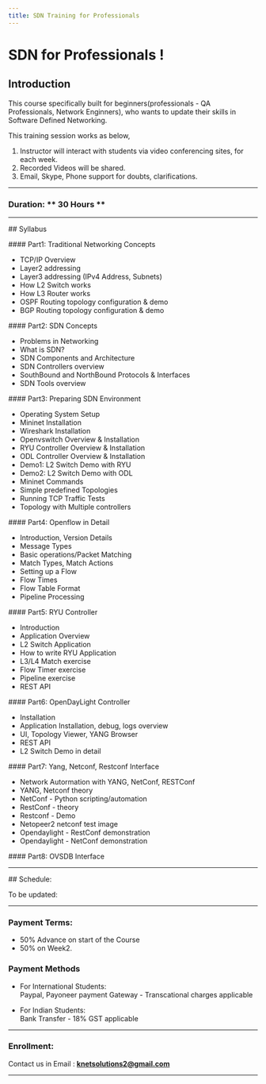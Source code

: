 ```yaml
---
title: SDN Training for Professionals
---
```


# SDN for Professionals !

## Introduction

This course specifically built for beginners(professionals - QA Professionals, Network Enginners), who wants to update their skills in Software Defined Networking.

This training session works as below,

1. Instructor will interact with students via video conferencing sites, for each week. 
2. Recorded Videos will be shared.
3. Email, Skype, Phone support for doubts, clarifications.

---

### Duration:  ** 30 Hours **

---

## Syllabus

#### Part1: Traditional Networking Concepts

* TCP/IP Overview
* Layer2 addressing
* Layer3 addressing (IPv4 Address, Subnets)
* How L2 Switch works
* How L3 Router works
* OSPF Routing topology configuration & demo
* BGP Routing topology configuration & demo

#### Part2: SDN Concepts

* Problems in Networking
* What is SDN?
* SDN Components and Architecture 
* SDN Controllers overview
* SouthBound and NorthBound Protocols & Interfaces
* SDN Tools overview

#### Part3: Preparing SDN Environment

* Operating System Setup
* Mininet Installation
* Wireshark Installation
* Openvswitch Overview & Installation
* RYU Controller Overview & Installation
* ODL Controller Overview & Installation
* Demo1: L2 Switch Demo with RYU
* Demo2: L2 Switch Demo with ODL
* Mininet Commands
* Simple predefined Topologies
* Running TCP Traffic Tests
* Topology with Multiple controllers

#### Part4: Openflow in Detail
* Introduction, Version Details
* Message Types
* Basic operations/Packet Matching
* Match Types, Match Actions
* Setting up a Flow
* Flow Times
* Flow Table Format
* Pipeline Processing

#### Part5: RYU Controller
* Introduction
* Application Overview
* L2 Switch Application
* How to write RYU Application
* L3/L4 Match exercise 
* Flow Timer exercise
* Pipeline exercise
* REST API

#### Part6: OpenDayLight Controller
* Installation
* Application Installation, debug, logs overview
* UI, Topology Viewer, YANG Browser
* REST API
* L2 Switch Demo in detail

#### Part7: Yang, Netconf, Restconf Interface
* Network Autormation with YANG, NetConf, RESTConf
* YANG, Netconf theory
* NetConf - Python scripting/automation
* RestConf - theory
* Restconf - Demo
* Netopeer2 netconf test image 
* Opendaylight - RestConf demonstration
* Opendaylight - NetConf  demonstration

#### Part8: OVSDB Interface

---


## Schedule:

To be updated:

---

### Payment Terms:  

* 50% Advance on start of the Course
* 50% on Week2.

###  Payment Methods 
* For International Students:  
   Paypal, Payoneer payment Gateway - Transcational charges applicable

* For Indian Students:  
   Bank Transfer - 18% GST applicable


---

### Enrollment:  

Contact us in Email : **knetsolutions2@gmail.com**

---
